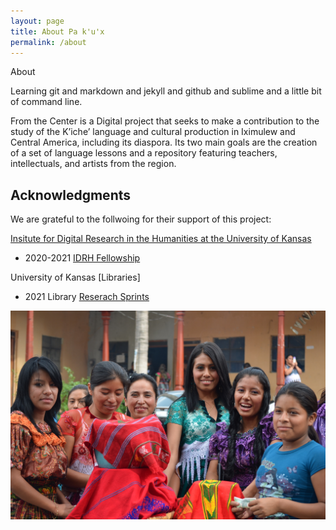 ```yaml
---
layout: page
title: About Pa k'u'x
permalink: /about
---
```


About

Learning git and markdown and jekyll and github and sublime and a little bit of command line. 

From the Center is a Digital project that seeks to make a contribution to the study of the K’iche’ language and cultural production in Iximulew and Central America, including its diaspora. Its two main goals are the creation of a set of language lessons and a repository featuring teachers, intellectuals, and artists from the region. 

## Acknowledgments 

We are grateful to the follwoing for their support of this project:

[Insitute for Digital Research in the Humanities at the University of Kansas](https://idrh.ku.edu/)
* 2020-2021 [IDRH Fellowship](https://idrh.ku.edu/idrh-welcomes-2020-digital-humanities-fellows) 

University of Kansas [Libraries] 
* 2021 Library [Reserach Sprints](https://lib.ku.edu/research-sprints/about)


![image](./assets/images/Nahuala_pic_41.jpg)
